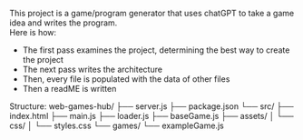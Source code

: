 This project is a game/program generator that uses chatGPT to take a game idea and writes the program.<br />
Here is how:
- The first pass examines the project, determining the best way to create the project
- The next pass writes the architecture
- Then, every file is populated with the data of other files
- Then a readME is written

Structure:
web-games-hub/
├── server.js
├── package.json
└── src/
    ├── index.html
    ├── main.js
    ├── loader.js
    ├── baseGame.js
    ├── assets/
    │   └── css/
    │       └── styles.css
    └── games/
        └── exampleGame.js
